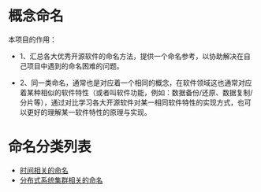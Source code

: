 # 概念命名

本项目的作用：

- 1、汇总各大优秀开源软件的命名方法，提供一个命名参考，以协助解决在自己项目中遇到的命名困难的问题。

- 2、同一类命名，通常也是对应着一个相同的概念，在软件领域这也通常对应着某种相似的软件特性（或者叫软件功能，例如：数据备份/还原、数据复制/分片等），通过对比学习各大开源软件对某一相同软件特性的实现方式，也可以更好的理解某一软件特性的原理与实现。

# 命名分类列表
- [时间相关的命名](time.md)
- [分布式系统集群相关的命名](distribution_system_cluster.md)
